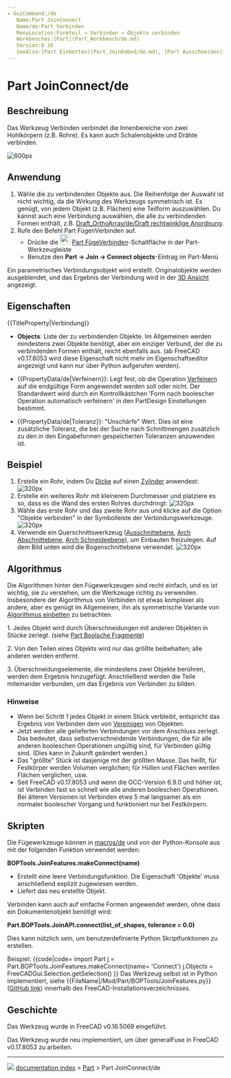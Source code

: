 ```yaml
---
- GuiCommand:/de
   Name:Part JoinConnect
   Name/de:Part Verbinden
   MenuLocation:Formteil → Verbinden → Objekte verbinden
   Workbenches:[Part](Part_Workbench/de.md)
   Version:0.16
   SeeAlso:[Part Einbetten](Part_JoinEmbed/de.md), [Part Ausschneiden](Part_JoinCutout.md), [Part Boolesche Operationen](Part_Boolean/de.md), [Part Dicke](Part_Thickness/de.md)
---
```


# Part JoinConnect/de

## Beschreibung

Das Werkzeug Verbinden verbindet die Innenbereiche von zwei Hohlkörpern (z.B. Rohre). Es kann auch Schalenobjekte und Drähte verbinden.

![600px](images/JoinFeatures_Connect.png)

## Anwendung

1.  Wähle die zu verbindenden Objekte aus.
    Die Reihenfolge der Auswahl ist nicht wichtig, da die Wirkung des Werkzeugs symmetrisch ist. Es genügt, von jedem Objekt (z.B. Flächen) eine Teilform auszuwählen. Du kannst auch eine Verbindung auswählen, die alle zu verbindenden Formen enthält, z.B. [Draft\_OrthoArray/de/Draft rechtwinklige Anordnung](Draft_OrthoArray/de/Draft_rechtwinklige_Anordnung.md).
2.  Rufe den Befehl Part FügenVerbinden auf.
    -   Drücke die <img alt="" src=images/Part_JoinConnect.svg  style="width:24px;"> [Part FügeVerbinden](Part_JoinConnect/de.md)-Schaltfläche in der Part-Werkzeugleiste
    -   Benutze den **Part → Join → Connect objects**-Eintrag im Part-Menü

Ein parametrisches Verbindungsobjekt wird erstellt. Originalobjekte werden ausgeblendet, und das Ergebnis der Verbindung wird in der [3D Ansicht](3D_view/de.md) angezeigt.

## Eigenschaften


{{TitleProperty|Verbindung}}

-    **Objects**: Liste der zu verbindenden Objekte. Im Allgemeinen werden mindestens zwei Objekte benötigt, aber ein einziger Verbund, der die zu verbindenden Formen enthält, reicht ebenfalls aus. (ab FreeCAD v0.17.8053 wird diese Eigenschaft nicht mehr im Eigenschaftseditor angezeigt und kann nur über Python aufgerufen werden).

-    {{PropertyData/de|Verfeinern}}: Legt fest, ob die Operation [Verfeinern](Part_RefineShape/de.md) auf die endgültige Form angewendet werden soll oder nicht. Der Standardwert wird durch ein Kontrollkästchen \'Form nach boolescher Operation automatisch verfeinern\' in den PartDesign Einstellungen bestimmt.

-    {{PropertyData/de|Toleranz}}: \"Unschärfe\" Wert. Dies ist eine zusätzliche Toleranz, die bei der Suche nach Schnittmengen zusätzlich zu den in den Eingabeformen gespeicherten Toleranzen anzuwenden ist.

## Beispiel

1.  Erstelle ein Rohr, indem Du [Dicke](Part_Thickness/de.md) auf einen [Zylinder](Part_Cylinder/de.md) anwendest:
    ![320px](images/JoinFeatures_Example_step1.png)
2.  Erstelle ein weiteres Rohr mit kleinerem Durchmesser und platziere es so, dass es die Wand des ersten Rohres durchdringt:
    ![320px](images/JoinFeatures_Example_step2.png)
3.  Wähle das erste Rohr und das zweite Rohr aus und klicke auf die Option \"Objekte verbinden\" in der Symbolleiste der Verbindungswerkzeuge.
    ![320px](images/JoinFeatures_Example_step3_Connect.png)
4.  Verwende ein Querschnittswerkzeug ([Ausschnittebene](Std_ToggleClipPlane/de.md), [Arch Abschnittebene](Arch_SectionPlane/de.md), [Arch Schneideebene](Arch_CutPlane/de.md)), um Einbauten freizulegen. Auf dem Bild unten wird die Bogenschnittebene verwendet.
    ![320px](images/JoinFeatures_Example_step4_Connect.png)

## Algorithmus

Die Algorithmen hinter den Fügewerkzeugen sind recht einfach, und es ist wichtig, sie zu verstehen, um die Werkzeuge richtig zu verwenden. Insbesondere der Algorithmus von Verbinden ist etwas komplexer als andere, aber es genügt im Allgemeinen, ihn als symmetrische Variante von [Algorithmus einbetten](Part_JoinEmbed#Algorithm/de.md) zu betrachten.

1\. Jedes Objekt wird durch Überschneidungen mit anderen Objekten in Stücke zerlegt. (siehe [Part Boolsche Fragmente](Part_BooleanFragments.md))

2\. Von den Teilen eines Objekts wird nur das größte beibehalten; alle anderen werden entfernt.

3\. Überschneidungselemente, die mindestens zwei Objekte berühren, werden dem Ergebnis hinzugefügt. Anschließend werden die Teile miteinander verbunden, um das Ergebnis von Verbinden zu bilden.

### Hinweise

-   Wenn bei Schritt 1 jedes Objekt in einem Stück verbleibt, entspricht das Ergebnis von Verbinden dem von [Vereinigen](Part_Union/de.md) von Objekten.
-   Jetzt werden alle gelieferten Verbindungen vor dem Anschluss zerlegt. Das bedeutet, dass selbstverschneidende Verbindungen, die für alle anderen booleschen Operationen ungültig sind, für Verbinden gültig sind. (Dies kann in Zukunft geändert werden.)
-   Das \"größte\" Stück ist dasjenige mit der größten Masse. Das heißt, für Festkörper werden Volumen verglichen; für Hüllen und Flächen werden Flächen verglichen, usw.
-   Seit FreeCAD v0.17.8053 und wenn die OCC-Version 6.9.0 und höher ist, ist Verbinden fast so schnell wie alle anderen booleschen Operationen. Bei älteren Versionen ist Verbinden etwa 5 mal langsamer als ein normaler boolescher Vorgang und funktioniert nur bei Festkörpern.

## Skripten

Die Fügewerkzeuge können in [macros/de](macros/de.md) und von der Python-Konsole aus mit der folgenden Funktion verwendet werden:

**BOPTools.JoinFeatures.makeConnect(name)**

-   Erstellt eine leere Verbindungsfunktion. Die Eigenschaft \'Objekte\' muss anschließend explizit zugewiesen werden.
-   Liefert das neu erstellte Objekt.

Verbinden kann auch auf einfache Formen angewendet werden, ohne dass ein Dokumentenobjekt benötigt wird:

**Part.BOPTools.JoinAPI.connect(list_of_shapes, tolerance = 0.0)**

Dies kann nützlich sein, um benutzerdefinierte Python Skriptfunktionen zu erstellen.

Beispiel: {{code|code=
import Part
j = Part.BOPTools.JoinFeatures.makeConnect(name= 'Connect')
j.Objects = FreeCADGui.Selection.getSelection()
}} Das Werkzeug selbst ist in Python implementiert, siehe {{FileName|/Mod/Part/BOPTools/JoinFeatures.py}} ([GitHub link](https://github.com/FreeCAD/FreeCAD/blob/master/src/Mod/Part/BOPTools/JoinFeatures.py)) innerhalb des FreeCAD-Installationsverzeichnisses.

## Geschichte

Das Werkzeug wurde in FreeCAD v0.16.5069 eingeführt.

Das Werkzeug wurde neu implementiert, um über generalFuse in FreeCAD v0.17.8053 zu arbeiten.



---
![](images/Right_arrow.png) [documentation index](../README.md) > [Part](Part_Workbench.md) > Part JoinConnect/de
